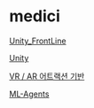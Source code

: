 # medici

[Unity_FrontLine](https://www.notion.so/Unity_FrontLine-568a031b914842f891d3c545b4d38188)

[Unity](https://www.notion.so/Unity-9614928cbbf84bdab1715d78d2ef4877)

[VR / AR 어트랙션 기반](https://www.notion.so/VR-AR-d68ab822a65f4b37bf58619d9da36075)

[ML-Agents](https://www.notion.so/ML-Agents-d26395ccbbad4b79acbeb88d60001661)